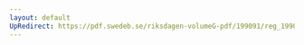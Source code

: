 ```yaml
---
layout: default
UpRedirect: https://pdf.swedeb.se/riksdagen-volumeG-pdf/199091/reg_199091/reg_199091_0317.pdf
---
```

